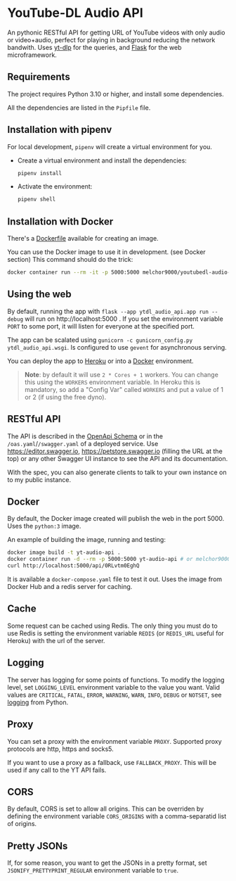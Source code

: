 # YouTube-DL Audio API

An pythonic RESTful API for getting URL of YouTube videos with only audio or video+audio, perfect for playing in background reducing the network bandwith. Uses [yt-dlp][1] for the queries, and [Flask][2] for the web microframework.

## Requirements

The project requires Python 3.10 or higher, and install some dependencies.

All the dependencies are listed in the `Pipfile` file.

## Installation with pipenv
For local development, `pipenv` will create a virtual environment for you. 

- Create a virtual environment and install the dependencies:
  ```bash
  pipenv install
  ```

- Activate the environment:
  ```bash
  pipenv shell
  ```

## Installation with Docker
There's a [Dockerfile][3] available for creating an image.

You can use the Docker image to use it in development. (see Docker section) This command should do the trick:

```bash
docker container run --rm -it -p 5000:5000 melchor9000/youtubedl-audio-api
```

## Using the web

By default, running the app with `flask --app ytdl_audio_api.app run --debug` will run on http://localhost:5000 . If you set the environment variable `PORT` to some port, it will listen for everyone at the specified port.

The app can be scalated using `gunicorn -c gunicorn_config.py ytdl_audio_api.wsgi`. Is configured to use `gevent` for asynchronous serving.

You can deploy the app to [Heroku][4] or into a [Docker][3] environment.

> **Note**: by default it will use `2 * Cores + 1` workers. You can change this using the `WORKERS`
> environment variable. In Heroku this is mandatory, so add a "Config Var" called `WORKERS` and put
> a value of 1 or 2 (if using the free dyno).

## RESTful API

The API is described in the [OpenApi Schema][oas] or in the `/oas.yaml`/`/swagger.yaml` of a deployed service. Use <https://editor.swagger.io>, <https://petstore.swagger.io> (filling the URL at the top) or any other Swagger UI instance to see the API and its documentation.

With the spec, you can also generate clients to talk to your own instance on to my public instance.

## Docker

By default, the Docker image created will publish the web in the port 5000. Uses the `python:3` image.

An example of building the image, running and testing:

```bash
docker image build -t yt-audio-api .
docker container run -d --rm -p 5000:5000 yt-audio-api # or melchor9000/youtubedl-audio-api from Docker Hub
curl http://localhost:5000/api/0RLvtm0EghQ
```

It is available a `docker-compose.yaml` file to test it out. Uses the image from Docker Hub and a redis server for caching.

## Cache
Some request can be cached using Redis. The only thing you must do to use Redis is setting the environment
variable `REDIS` (or `REDIS_URL` useful for Heroku) with the url of the server.

## Logging
The server has logging for some points of functions. To modify the logging level, set `LOGGING_LEVEL` environment variable to the value you want. Valid values are `CRITICAL`, `FATAL`, `ERROR`, `WARNING`, `WARN`, `INFO`, `DEBUG` or `NOTSET`, see [logging][5] from Python.

## Proxy

You can set a proxy with the environment variable `PROXY`. Supported proxy protocols are http, https and socks5.

If you want to use a proxy as a fallback, use `FALLBACK_PROXY`. This will be used if any call to the YT API fails.

## CORS

By default, CORS is set to allow all origins. This can be overriden by defining the environment variable `CORS_ORIGINS` with a comma-separatid list of origins.

## Pretty JSONs

If, for some reason, you want to get the JSONs in a pretty format, set `JSONIFY_PRETTYPRINT_REGULAR` environment variable to `true`.

  [1]: https://github.com/yt-dlp/yt-dlp
  [2]: http://flask.pocoo.org
  [3]: https://docker.com
  [4]: https://heroku.com
  [5]: https://docs.python.org/3/library/logging.html#logging-levels
  [oas]: https://github.com/melchor629/youtubedl-audio-api/blob/master/ytdl_audio_api/oas.yaml
